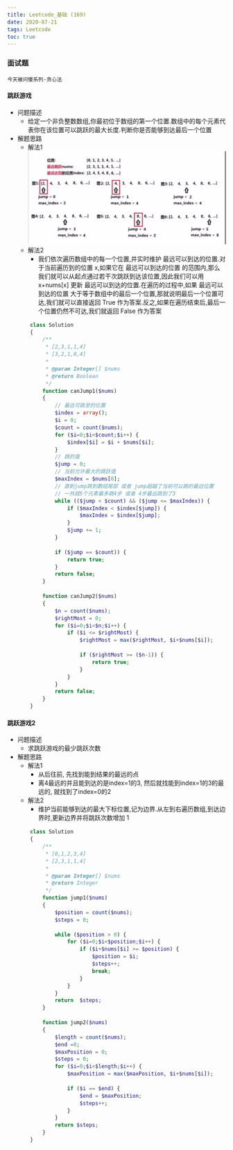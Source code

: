 ```yaml
---
title: Leetcode_基础 (169)
date: 2020-07-21
tags: Leetcode
toc: true
---
```


### 面试题
    今天被问傻系列-贪心法

<!-- more -->

#### 跳跃游戏
- 问题描述
    * 给定一个非负整数数组,你最初位于数组的第一个位置.数组中的每个元素代表你在该位置可以跳跃的最大长度.判断你是否能够到达最后一个位置
- 解题思路
    * 解法1
    ![跳跃游戏](/img/20200721_1.png)
    * 解法2
        * 我们依次遍历数组中的每一个位置,并实时维护 最远可以到达的位置.对于当前遍历到的位置 x,如果它在 最远可以到达的位置 的范围内,那么我们就可以从起点通过若干次跳跃到达该位置,因此我们可以用x+nums[x] 更新 最远可以到达的位置.在遍历的过程中,如果 最远可以到达的位置 大于等于数组中的最后一个位置,那就说明最后一个位置可达,我们就可以直接返回 True 作为答案.反之,如果在遍历结束后,最后一个位置仍然不可达,我们就返回 False 作为答案
    ```php
        class Solution 
        {
            /**
             * [2,3,1,1,4]
             * [3,2,1,0,4]
             * 
             * @param Integer[] $nums
             * @return Boolean
             */
            function canJump1($nums) 
            {
                // 最远可跳至的位置
                $index = array();
                $i = 0;
                $count = count($nums);
                for ($i=0;$i<$count;$i++) {
                    $index[$i] = $i + $nums[$i];
                }
                // 跳的值
                $jump = 0;
                // 当前允许最大的跳跃值
                $maxIndex = $nums[0];
                // 直到jump跳到数组尾部 或者 jump超越了当前可以跳的最远位置
                // 一共就5个元素最多跳4步 或者 4步最远跳到了3
                while (($jump < $count) && ($jump <= $maxIndex)) {
                    if ($maxIndex < $index[$jump]) {
                        $maxIndex = $index[$jump];
                    }
                    $jump += 1;
                }

                if ($jump == $count)) {
                    return true;
                }
                return false;
            }

            function canJump2($nums)
            {
                $n = count($nums);
                $rightMost = 0;
                for ($i=0;$i<$n;$i++) {
                    if ($i <= $rightMost) {
                        $rightMost = max($rightMost, $i+$nums[$i]);

                        if ($rightMost >= ($n-1)) {
                            return true;
                        }
                    }
                }
                return false;
            }
        }
    ```

#### 跳跃游戏2
- 问题描述
    * 求跳跃游戏的最少跳跃次数
- 解题思路
    * 解法1
        * 从后往前, 先找到能到结果的最远的点
        * 离4最远的并且能到达的是index=1的3, 然后就找能到index=1的3的最远的, 就找到了index=0的2
    * 解法2
        * 维护当前能够到达的最大下标位置,记为边界.从左到右遍历数组,到达边界时,更新边界并将跳跃次数增加 1
    ```php
        class Solution 
        {
            /**
             * [0,1,2,3,4]
             * [2,3,1,1,4]
             * 
             * @param Integer[] $nums
             * @return Integer
             */
            function jump1($nums) 
            {
                $position = count($nums);
                $steps = 0;

                while ($position > 0) {
                    for ($i=0;$i<$position;$i++) {
                        if ($i+$nums[$i] >= $position) {
                            $position = $i;
                            $steps++;
                            break;
                        }
                    }
                }
                return  $steps;
            }

            function jump2($nums)
            {
                $length = count($nums);
                $end =0;
                $maxPosition = 0;
                $steps = 0;
                for ($i=0;$i<$length;$i++) {
                    $maxPosition = max($maxPosition, $i+$nums[$i]);

                    if ($i == $end) {
                        $end = $maxPosition;
                        $steps++;
                    }
                }
                return $steps;
            }
        }
    ```


